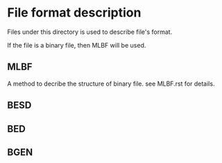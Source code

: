 # File format description

Files under this directory is used to describe file's format.

If the file is a binary file, then MLBF will be used.


## MLBF

A method to decribe the structure of binary file. see MLBF.rst for details.


## BESD


## BED


## BGEN


